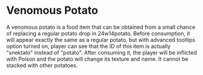 # Venomous Potato
A venomous potato is a food item that can be obtained from a small chance of replacing a regular potato drop in 24w14potato. Before consumption, it will appear exactly the same as a regular potato, but with advanced tooltips option turned on, player can see that the ID of this item is actually "snektato" instead of "potato". After consuming it, the player will be inflicted with Poison and the potato will change its texture and name. It cannot be stacked with other potatoes.

